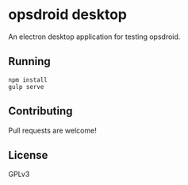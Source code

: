 # opsdroid desktop

An electron desktop application for testing opsdroid.

## Running

```
npm install
gulp serve
```

## Contributing

Pull requests are welcome!

## License

GPLv3
